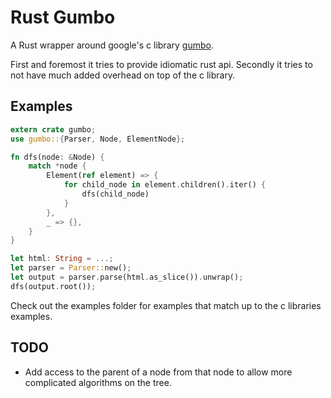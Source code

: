 Rust Gumbo
==========

A Rust wrapper around google's c library [gumbo](https://github.com/google/gumbo-parser).

First and foremost it tries to provide idiomatic rust api. Secondly it tries to not have much added overhead on top of the c library.

Examples
--------

```rust
extern crate gumbo;
use gumbo::{Parser, Node, ElementNode};

fn dfs(node: &Node) {
    match *node {
        Element(ref element) => {
            for child_node in element.children().iter() {
                dfs(child_node)
            }
        },
        _ => {},
    }
}

let html: String = ...;
let parser = Parser::new();
let output = parser.parse(html.as_slice()).unwrap();
dfs(output.root());
```

Check out the examples folder for examples that match up to the c libraries examples.

TODO
----

* Add access to the parent of a node from that node to allow more complicated algorithms on the tree.
